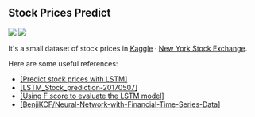 ## Stock Prices Predict
![](https://img.shields.io/badge/Python-3.6.1-brightgreen.svg) ![](https://img.shields.io/badge/Keras-2.0.6-yellowgreen.svg)

It's a small dataset of stock prices in [Kaggle](https://www.kaggle.com/) · [New York Stock Exchange](https://www.kaggle.com/dgawlik/nyse). 

Here are some useful references:
- [[Predict stock prices with LSTM]](https://www.kaggle.com/pablocastilla/predict-stock-prices-with-lstm)
- [[LSTM_Stock_prediction-20170507]](https://www.kaggle.com/benjibb/lstm-stock-prediction-20170507)
- [[Using F score to evaluate the LSTM model]](https://www.kaggle.com/amberhahn/using-f-score-to-evaluate-the-lstm-model/code)
- [[BenjiKCF/Neural-Network-with-Financial-Time-Series-Data]](https://github.com/BenjiKCF/Neural-Network-with-Financial-Time-Series-Data)
